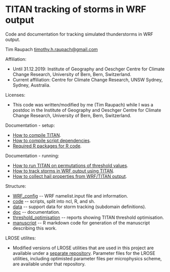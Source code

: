 # TITAN tracking of storms in WRF output
Code and documentation for tracking simulated thunderstorms in WRF output.

Tim Raupach <timothy.h.raupach@gmail.com>  

Affiliation:
- Until 31.12.2019: Institute of Geography and Oeschger Centre for Climate Change Research, University of Bern, Bern, Switzerland.
- Current affiliation: Centre for Climate Change Research, UNSW Sydney, Sydney, Australia.

Licenses:
 - This code was written/modified by me (Tim Raupach) while I was a postdoc in the Institute of Geography and Oeschger Centre for Climate Change Research, University of Bern, Bern, Switzerland.

Documentation - setup:

- [How to compile TITAN](doc/compiling_TITAN.md).
- [How to compile script dependencies](doc/compiling_dependencies.md).
- [Required R packages for R code](doc/required_R_packages.md).

Documentation - running:

- [How to run TITAN on permutations of threshold values](doc/test_params.md).
- [How to track storms in WRF output using TITAN](doc/running_TITAN_on_WRF.md).
- [How to collect hail properties from WRF/TITAN output](doc/collecting_hail_properties.md).

Structure:

- [WRF_config](WRF_config) -- WRF namelist.input file and information.
- [code](code) -- scripts, split into ncl, R, and sh.
- [data](data) -- support data for storm tracking (subdomain definitions).
- [doc](doc) -- documentation.
- [threshold_optimisation](threshold_optimisation) -- reports showing TITAN threshold optimisation.
- [manuscript](manuscript) -- R markdown code for generation of the manuscript describing this work.

LROSE utilites:

- Modified versions of LROSE utilities that are used in this project are available under a [separate repository](https://github.com/traupach/modified_LROSE_utils). Parameter files for the LROSE utilities, including optimisted parameter files per microphysics scheme, are available under that repository.
